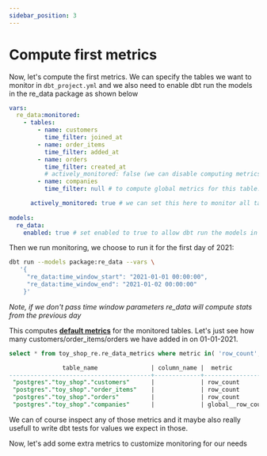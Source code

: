 ```yaml
---
sidebar_position: 3
---
```


# Compute first metrics

Now, let's compute the first metrics. We can specify the tables we want to monitor in `dbt_project.yml` and we also need to enable dbt run the models in the re_data package as shown below

```yaml title="monitored tables"
vars:
  re_data:monitored:
    - tables:
        - name: customers
          time_filter: joined_at
        - name: order_items
          time_filter: added_at
        - name: orders
          time_filter: created_at
          # actively_monitored: false (we can disable computing metrics for specific table)
        - name: companies
          time_filter: null # to compute global metrics for this table. (no time window would be used)

      actively_monitored: true # we can set this here to monitor all tables listed, removing the need to specify actively_monitored per table
      
models:
  re_data:
    enabled: true # set enabled to true to allow dbt run the models in the re_data package.
```

Then we run monitoring, we choose to run it for the first day of 2021:

```bash
dbt run --models package:re_data --vars \
   '{
     "re_data:time_window_start": "2021-01-01 00:00:00",
     "re_data:time_window_end": "2021-01-02 00:00:00"
    }'
```

*Note, if we don't pass time window parameters re_data will compute stats from the previous day*

This computes **[default metrics](/docs/reference/data_monitoring/metrics#default-metrics)** for the monitored tables. Let's just see how many customers/order_items/orders we have added in on 01-01-2021.



```sql title="Viewing computed metrics"
select * from toy_shop_re.re_data_metrics where metric in( 'row_count', 'global__row_count');

               table_name               | column_name |  metric           | value |  time_window_start  |   time_window_end
----------------------------------------+-------------+-------------------+-------+---------------------+----------------------
 "postgres"."toy_shop"."customers"      |             | row_count         |    15 | 2021-01-01 00:00:00 | 2021-01-02 00:00:00
 "postgres"."toy_shop"."order_items"    |             | row_count         |    48 | 2021-01-01 00:00:00 | 2021-01-02 00:00:00
 "postgres"."toy_shop"."orders"         |             | row_count         |    20 | 2021-01-01 00:00:00 | 2021-01-02 00:00:00
 "postgres"."toy_shop"."companies"      |             | global__row_count |    8  | 2021-01-01 00:00:00 | 2021-01-02 00:00:00
```

We can of course inspect any of those metrics and it maybe also really usefull to write dbt tests for values we expect in those.

Now, let's add some extra metrics to customize monitoring for our needs
